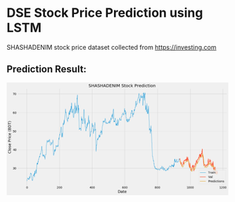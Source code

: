 # DSE Stock Price Prediction using LSTM
SHASHADENIM stock price dataset collected from https://investing.com

## Prediction Result:
![alt text](https://raw.githubusercontent.com/mubin986/DSE-Stock-Price-Prediction-LSTM/master/predictions.png)
